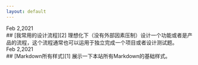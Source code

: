 ```yaml
---
layout: default
---
```



<div class="time">Feb 2,2021</div>
## [我常用的设计流程][2]
理想化下（没有外部因素压制）设计一个功能或者是产品的流程，这个流程通常也可以运用于独立完成一个项目或者设计测试题。


<div class="time">Feb 2,2021</div>
## [Markdown所有样式][1]
展示一下本站所有Markdown的基础样式。



<!-- 文章链接 -->

[1]:	project
[2]:	process